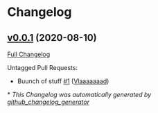 # Changelog

## [v0.0.1](https://github.com/vlaaaaaaad/greeter-service/tree/v0.0.1) (2020-08-10)

[Full Changelog](https://github.com/vlaaaaaaad/greeter-service/compare/e4d45b1c5d0fddb21840c613360f3206c71ea7f5...v0.0.1)

Untagged Pull Requests:

- Buunch of stuff [\#1](https://github.com/Vlaaaaaaad/greeter-service/pull/1) ([Vlaaaaaaad](https://github.com/Vlaaaaaaad))



\* *This Changelog was automatically generated by [github_changelog_generator](https://github.com/github-changelog-generator/github-changelog-generator)*

